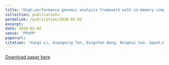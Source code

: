 ```yaml
---
title: "High-performance genomic analysis framework with in-memory computing"
collection: publications
permalink: /publication/2018-02-02
excerpt:
date: 2018-02-02
venue: 'PPoPP'
paperurl:
citation: 'Xueqi Li, Guangming Tan, Bingchen Wang, Ninghui Sun. &quot;High-performance genomic analysis framework with in-memory computing.&quot; <i>ACM SIGPLAN Symposium on Principles and Practice of Parallel Programming (PPoPP) 2018: 317-328.</i>'
---
```


[Download paper here](http://tanniu.github.io/files/paper12.pdf)
